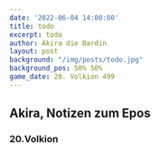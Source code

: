 ```yaml
---
date: '2022-06-04 14:00:00'
title: todo
excerpt: todo
author: Akira die Bardin
layout: post
background: "/img/posts/todo.jpg"
background_pos: 50% 50%
game_date: 20. Volkion 499
---
```


<div class="rhyme">
  <blockquote> 
  </blockquote>
</div>

## Akira, Notizen zum Epos

### 20.Volkion
<!-- 
Wenn wir die Ultros finden, haben wir alle waffen der drachenlords und damit die Prophezeihungen erfüllt

3 spell scrolls aus der ruine
-->
